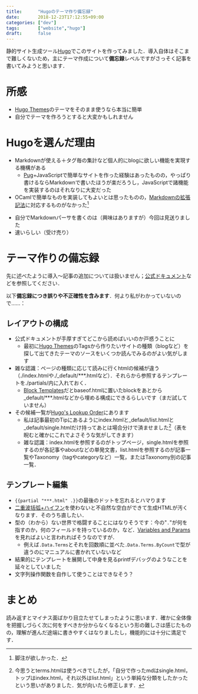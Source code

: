 ```yaml
---
title:      "Hugoのテーマ作り備忘録"
date:       2018-12-23T17:12:55+09:00
categories: ["dev"]
tags:       ["website","hugo"]
draft:      false
---
```


静的サイト生成ツール[Hugo](https://gohugo.io)でこのサイトを作ってみました．導入自体はそこまで難しくないため，主にテーマ作成について**備忘録**レベルですがさっそく記事を書いてみようと思います．

<!--more-->

# 所感

* [Hugo Themes](https://themes.gohugo.io/)のテーマをそのまま使うなら本当に簡単
* 自分でテーマを作ろうとすると大変かもしれません

# Hugoを選んだ理由

* Markdownが使える＋タグ毎の集計など個人的にblogに欲しい機能を実現する機構がある
  * [Pug](https://pugjs.org/)+JavaScriptで簡単なサイトを作った経験はあったものの，やっぱり書けるならMarkdownで書いたほうが楽だろうし，JavaScriptで諸機能を実装するのはそれなりに大変だった
* OCamlで簡単なものを実装してもよいとは思ったものの，[Markdownの拡張記法](https://www.markdownguide.org/extended-syntax/)に対応するものがなかった[^1]
[^1]: 脚注が欲しかった．
  * 自分でMarkdownパーサを書くのは（興味はありますが）今回は見送りました
* 速いらしい（受け売り）

# テーマ作りの備忘録

先に述べたように導入〜記事の追加については扱いません；[公式ドキュメント](https://gohugo.io/getting-started/quick-start/)などを参照してください．

以下**備忘録につき誤りや不正確性を含みます**．何より私がわかっていないので……：

## レイアウトの構成

* 公式ドキュメントが手厚すぎてどこから読めばいいのか戸惑うことに
  * 最初に[Hugo Themes](https://themes.gohugo.io/)のTagsから作りたいサイトの種類（blogなど）を探して出てきたテーマのソースをいくつか読んでみるのがよい気がします
* 雑な認識：ページの種類に応じて読みに行くhtmlの候補が違う（./index.htmlや./_default/\*\*\*.htmlなど）．それらから参照するテンプレートを./partials/内に入れておく．
  * [Block Templates](https://gohugo.io/templates/base/)だとbaseof.htmlに置いたblockをあとから_default/\*\*\*.htmlなどから埋める構成にできるらしいです（まだ試していません）
* その候補一覧が[Hugo's Lookup Order](https://gohugo.io/templates/lookup-order/)にあります
  * 私は記事最初のTipにあるようにindex.htmlと_default/list.htmlと_default/single.htmlだけ持ってあとは場合分けで済ませました[^2]（表を睨むと確かにこれでよさそうな気がしてきます）
  * 雑な認識：index.htmlを参照するのがトップページ，single.htmlを参照するのが各記事やaboutなどの単発文書，list.htmlを参照するのが記事一覧やTaxonomy（tagやcategoryなど）一覧，またはTaxonomy別の記事一覧．

[^2]: 今思うとterms.htmlは使うべきでしたが[^3]，「自分で作ったmdはsingle.html，トップはindex.html，それ以外はlist.html」という単純な分類をしたかったという思いがありました．気が向いたら修正します．

[^3]: category一覧やtag一覧などの表示に使えるはず．現在はlist.htmlにて`.Title`と`.Section`が（大小文字を区別せずに）同一であるかを見るという非常に危険な実装で代用しています．具体的には"tags"というタグを追加すると死にます．

## テンプレート編集

* `{{partial "***.html" .}}`の最後のドットを忘れるとハマります
* [二重波括弧+ハイフン](https://golang.org/pkg/text/template/#hdr-Text_and_spaces)を使わないと不自然な空白ができて生成HTMLが汚くなります．そのうち直したい．
* 型の（わから）ない世界で格闘することにはなりそうです：今の"`.`"が何を指すのか，何のフィールドを持っているのか，など．[Variables and Params](https://gohugo.io/variables/)を見ればよいと言われればそうなのですが．
  * 例えば`.Data.Terms`とそれを回数順に並べた`.Data.Terms.ByCount`で型が違うのにマニュアルに書かれていないなど
* 結果的にテンプレートを展開して中身を見るprintfデバッグのようなことを延々としていました
* 文字列操作関数を自作して使うことはできなそう？



# まとめ

読み返すとマイナス面ばかり目立たせてしまったように思います．確かに全体像を把握しづらく次に何をすべきか分からなくなるという形の難しさは感じたものの，理解が進んだ途端に書きやすくはなりましたし，機能的には十分に満足です．




